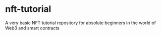 # nft-tutorial
A very basic NFT tutorial repository for absolute beginners in the world of Web3 and smart contracts
